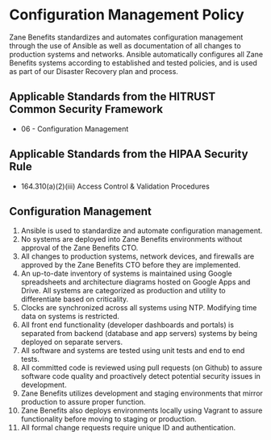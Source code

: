 # Configuration Management Policy

Zane Benefits standardizes and automates configuration management through the use of Ansible as well as documentation of all changes to production systems and networks. Ansible automatically configures all Zane Benefits systems according to established and tested policies, and is used as part of our Disaster Recovery plan and process.

## Applicable Standards from the HITRUST Common Security Framework

* 06 - Configuration Management

## Applicable Standards from the HIPAA Security Rule

* 164.310(a)(2)(iii) Access Control & Validation Procedures

## Configuration Management

1. Ansible is used to standardize and automate configuration management.
1. No systems are deployed into Zane Benefits environments without approval of the Zane Benefits CTO.
1. All changes to production systems, network devices, and firewalls are approved by the Zane Benefits CTO before they are implemented.
1. An up-to-date inventory of systems is maintained using Google spreadsheets and architecture diagrams hosted on Google Apps and Drive. All systems are categorized as production and utility to differentiate based on criticality.
1. Clocks are synchronized across all systems using NTP. Modifying time data on systems is restricted.
1. All front end functionality (developer dashboards and portals) is separated from backend (database and app servers) systems by being deployed on separate servers.
1. All software and systems are tested using unit tests and end to end tests.
1. All committed code is reviewed using pull requests (on Github) to assure software code quality and proactively detect potential security issues in development.
1. Zane Benefits utilizes development and staging environments that mirror production to assure proper function.
1. Zane Benefits also deploys environments locally using Vagrant to assure functionality before moving to staging or production.
1. All formal change requests require unique ID and authentication.
